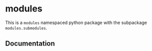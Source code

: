 # modules

This is a `modules` namespaced python package with the subpackage `modules.submodules`.

## Documentation
